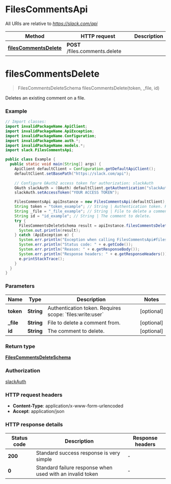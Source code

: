 # FilesCommentsApi

All URIs are relative to *https://slack.com/api*

| Method | HTTP request | Description |
|------------- | ------------- | -------------|
| [**filesCommentsDelete**](FilesCommentsApi.md#filesCommentsDelete) | **POST** /files.comments.delete |  |


<a name="filesCommentsDelete"></a>
# **filesCommentsDelete**
> FilesCommentsDeleteSchema filesCommentsDelete(token, _file, id)



Deletes an existing comment on a file.

### Example
```java
// Import classes:
import invalidPackageName.ApiClient;
import invalidPackageName.ApiException;
import invalidPackageName.Configuration;
import invalidPackageName.auth.*;
import invalidPackageName.models.*;
import slack.FilesCommentsApi;

public class Example {
  public static void main(String[] args) {
    ApiClient defaultClient = Configuration.getDefaultApiClient();
    defaultClient.setBasePath("https://slack.com/api");
    
    // Configure OAuth2 access token for authorization: slackAuth
    OAuth slackAuth = (OAuth) defaultClient.getAuthentication("slackAuth");
    slackAuth.setAccessToken("YOUR ACCESS TOKEN");

    FilesCommentsApi apiInstance = new FilesCommentsApi(defaultClient);
    String token = "token_example"; // String | Authentication token. Requires scope: `files:write:user`
    String _file = "_file_example"; // String | File to delete a comment from.
    String id = "id_example"; // String | The comment to delete.
    try {
      FilesCommentsDeleteSchema result = apiInstance.filesCommentsDelete(token, _file, id);
      System.out.println(result);
    } catch (ApiException e) {
      System.err.println("Exception when calling FilesCommentsApi#filesCommentsDelete");
      System.err.println("Status code: " + e.getCode());
      System.err.println("Reason: " + e.getResponseBody());
      System.err.println("Response headers: " + e.getResponseHeaders());
      e.printStackTrace();
    }
  }
}
```

### Parameters

| Name | Type | Description  | Notes |
|------------- | ------------- | ------------- | -------------|
| **token** | **String**| Authentication token. Requires scope: &#x60;files:write:user&#x60; | [optional] |
| **_file** | **String**| File to delete a comment from. | [optional] |
| **id** | **String**| The comment to delete. | [optional] |

### Return type

[**FilesCommentsDeleteSchema**](FilesCommentsDeleteSchema.md)

### Authorization

[slackAuth](../README.md#slackAuth)

### HTTP request headers

 - **Content-Type**: application/x-www-form-urlencoded
 - **Accept**: application/json

### HTTP response details
| Status code | Description | Response headers |
|-------------|-------------|------------------|
| **200** | Standard success response is very simple |  -  |
| **0** | Standard failure response when used with an invalid token |  -  |

